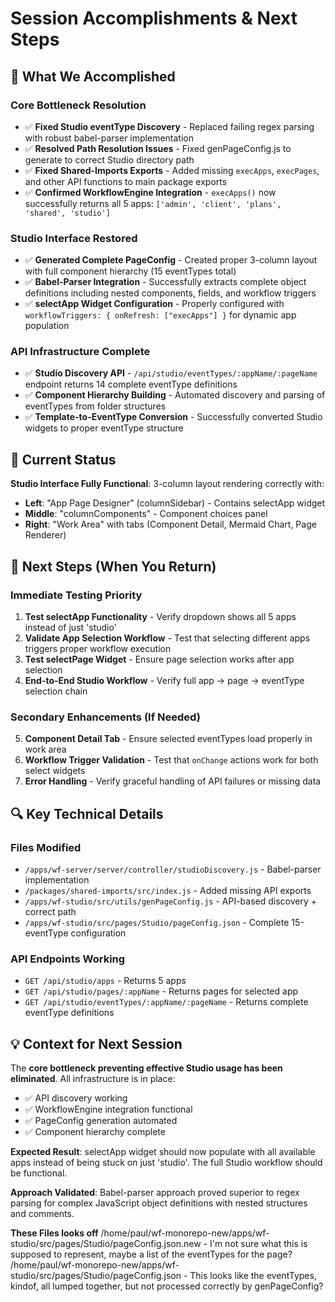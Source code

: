  # Session Accomplishments & Next Steps

  ## 🎯 What We Accomplished

  ### Core Bottleneck Resolution
  - ✅ **Fixed Studio eventType Discovery** - Replaced failing regex parsing with robust babel-parser implementation
  - ✅ **Resolved Path Resolution Issues** - Fixed genPageConfig.js to generate to correct Studio directory path
  - ✅ **Fixed Shared-Imports Exports** - Added missing `execApps`, `execPages`, and other API functions to main package exports
  - ✅ **Confirmed WorkflowEngine Integration** - `execApps()` now successfully returns all 5 apps: `['admin', 'client', 'plans', 'shared', 'studio']`

  ### Studio Interface Restored
  - ✅ **Generated Complete PageConfig** - Created proper 3-column layout with full component hierarchy (15 eventTypes total)
  - ✅ **Babel-Parser Integration** - Successfully extracts complete object definitions including nested components, fields, and workflow triggers
  - ✅ **selectApp Widget Configuration** - Properly configured with `workflowTriggers: { onRefresh: ["execApps"] }` for dynamic app population

  ### API Infrastructure Complete
  - ✅ **Studio Discovery API** - `/api/studio/eventTypes/:appName/:pageName` endpoint returns 14 complete eventType definitions
  - ✅ **Component Hierarchy Building** - Automated discovery and parsing of eventTypes from folder structures
  - ✅ **Template-to-EventType Conversion** - Successfully converted Studio widgets to proper eventType structure

  ## 🚧 Current Status

  **Studio Interface Fully Functional**: 3-column layout rendering correctly with:
  - **Left**: "App Page Designer" (columnSidebar) - Contains selectApp widget
  - **Middle**: "columnComponents" - Component choices panel
  - **Right**: "Work Area" with tabs (Component Detail, Mermaid Chart, Page Renderer)

  ## 🎯 Next Steps (When You Return)

  ### Immediate Testing Priority
  1. **Test selectApp Functionality** - Verify dropdown shows all 5 apps instead of just 'studio'
  2. **Validate App Selection Workflow** - Test that selecting different apps triggers proper workflow execution
  3. **Test selectPage Widget** - Ensure page selection works after app selection
  4. **End-to-End Studio Workflow** - Verify full app → page → eventType selection chain

  ### Secondary Enhancements (If Needed)
  5. **Component Detail Tab** - Ensure selected eventTypes load properly in work area
  6. **Workflow Trigger Validation** - Test that `onChange` actions work for both select widgets
  7. **Error Handling** - Verify graceful handling of API failures or missing data

  ## 🔍 Key Technical Details

  ### Files Modified
  - `/apps/wf-server/server/controller/studioDiscovery.js` - Babel-parser implementation
  - `/packages/shared-imports/src/index.js` - Added missing API exports
  - `/apps/wf-studio/src/utils/genPageConfig.js` - API-based discovery + correct path
  - `/apps/wf-studio/src/pages/Studio/pageConfig.json` - Complete 15-eventType configuration

  ### API Endpoints Working
  - `GET /api/studio/apps` - Returns 5 apps
  - `GET /api/studio/pages/:appName` - Returns pages for selected app
  - `GET /api/studio/eventTypes/:appName/:pageName` - Returns complete eventType definitions

  ## 💡 Context for Next Session

  The **core bottleneck preventing effective Studio usage has been eliminated**. All infrastructure is in place:
  - ✅ API discovery working
  - ✅ WorkflowEngine integration functional
  - ✅ PageConfig generation automated
  - ✅ Component hierarchy complete

  **Expected Result**: selectApp widget should now populate with all available apps instead of being stuck on just 'studio'. The full Studio workflow should be functional.

  **Approach Validated**: Babel-parser approach proved superior to regex parsing for complex JavaScript object definitions with nested structures and comments.

  **These Files looks off**
  /home/paul/wf-monorepo-new/apps/wf-studio/src/pages/Studio/pageConfig.json.new - I'm not sure what this is supposed to represent, maybe a list of the eventTypes for the page?
  /home/paul/wf-monorepo-new/apps/wf-studio/src/pages/Studio/pageConfig.json - This looks like the eventTypes, kindof, all lumped together, but not processed correctly by genPageConfig?
